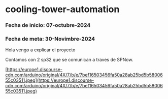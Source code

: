 # cooling-tower-automation

### Fecha de inicio: 07-octubre-2024
### Fecha de meta: 30-Novimbre-2024


Hola vengo a explicar el proyecto

Contamos con 2 sp32 que se comunican a traves de SPNow.

[https://europe1.discourse-cdn.com/arduino/original/4X/7/b/e/7bef16503456fa50a28ab25bd5b5800655c03511.jpeg](https://europe1.discourse-cdn.com/arduino/original/4X/7/b/e/7bef16503456fa50a28ab25bd5b5800655c03511.jpeg)
